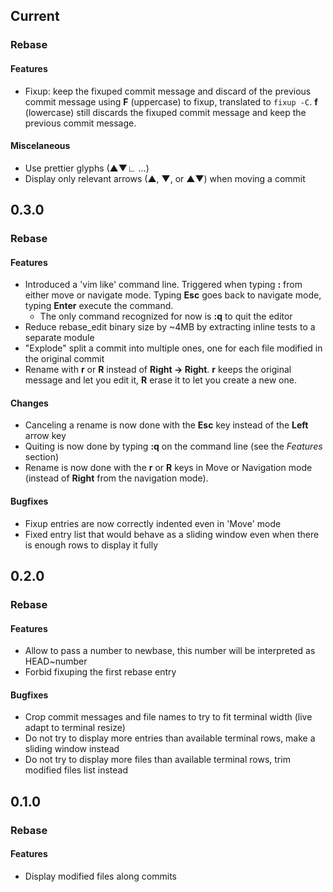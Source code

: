 ## Current
### Rebase
#### Features
- Fixup: keep the fixuped commit message and discard of the previous commit message using **F** (uppercase) to fixup, translated to `fixup -C`. **f** (lowercase) still discards the fixuped commit message and keep the previous commit message.
#### Miscelaneous
- Use prettier glyphs (▲▼∟ ...)
- Display only relevant arrows (▲, ▼, or ▲▼) when moving a commit

## 0.3.0
### Rebase
#### Features
- Introduced a 'vim like' command line. Triggered when typing **:** from either move or navigate mode. Typing **Esc** goes back to navigate mode, typing **Enter** execute the command.
  + The only command recognized for now is **:q** to quit the editor
- Reduce rebase_edit binary size by ~4MB by extracting inline tests to a separate module
- "Explode" split a commit into multiple ones, one for each file modified in the original commit
- Rename with **r** or **R** instead of **Right -> Right**. **r** keeps the original message and let you edit it, **R** erase it to let you create a new one. 
#### Changes
- Canceling a rename is now done with the **Esc** key instead of the **Left** arrow key
- Quiting is now done by typing **:q** on the command line (see the *Features* section)
- Rename is now done with the **r** or **R** keys in Move or Navigation mode (instead of **Right** from the navigation mode).
#### Bugfixes
- Fixup entries are now correctly indented even in 'Move' mode
- Fixed entry list that would behave as a sliding window even when there is enough rows to display it fully

## 0.2.0
### Rebase
#### Features
- Allow to pass a number to newbase, this number will be interpreted as HEAD~number
- Forbid fixuping the first rebase entry
#### Bugfixes
- Crop commit messages and file names to try to fit terminal width (live adapt to terminal resize)
- Do not try to display more entries than available terminal rows, make a sliding window instead
- Do not try to display more files than available terminal rows, trim modified files list instead

## 0.1.0
### Rebase
#### Features
- Display modified files along commits